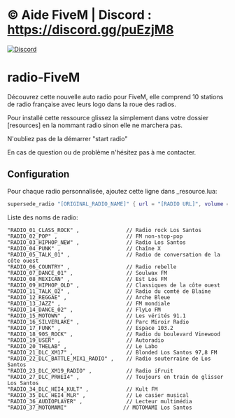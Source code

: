 # © Aide FiveM | Discord : https://discord.gg/puEzjM8

[![Discord](https://img.shields.io/discord/729256474471170089.svg)](https://discord.gg/puEzjM8)

# radio-FiveM

Découvrez cette nouvelle auto radio pour FiveM, elle comprend 10 stations de radio française avec leurs logo dans la roue des radios.

Pour installé cette ressource glissez la simplement dans votre dossier [resources] en la nommant radio sinon elle ne marchera pas.

N'oubliez pas de la démarrer "start radio"

En cas de question ou de problème n'hésitez pas à me contacter.

## Configuration

Pour chaque radio personnalisée, ajoutez cette ligne dans _resource.lua:

```lua
supersede_radio "[ORIGINAL_RADIO_NAME]" { url = "[RADIO URL]", volume = 0.5, name = "[NEW RADIO NAME]" }
```

Liste des noms de radio:

    "RADIO_01_CLASS_ROCK" ,               // Radio rock Los Santos
    "RADIO_02_POP" ,                      // FM non-stop-pop
    "RADIO_03_HIPHOP_NEW" ,               // Radio Los Santos
    "RADIO_04_PUNK" ,                     // Chaîne X
    "RADIO_05_TALK_01" ,                  // Radio de conversation de la côte ouest
    "RADIO_06_COUNTRY" ,                  // Radio rebelle
    "RADIO_07_DANCE_01" ,                 // Soulwax FM
    "RADIO_08_MEXICAN" ,                  // Est Los FM
    "RADIO_09_HIPHOP_OLD" ,               // Classiques de la côte ouest
    "RADIO_11_TALK_02" ,                  // Radio du comté de Blaine
    "RADIO_12_REGGAE" ,                   // Arche Bleue
    "RADIO_13_JAZZ" ,                     // FM mondiale
    "RADIO_14_DANCE_02" ,                 // FlyLo FM
    "RADIO_15_MOTOWN" ,                   // Les vérités 91.1
    "RADIO_16_SILVERLAKE" ,               // Parc Miroir Radio
    "RADIO_17_FUNK" ,                     // Espace 103.2
    "RADIO_18_90S_ROCK" ,                 // Radio du boulevard Vinewood
    "RADIO_19_USER" ,                     // Autoradio
    "RADIO_20_THELAB" ,                   // Le Labo
    "RADIO_21_DLC_XM17" ,                 // Blonded Los Santos 97,8 FM
    "RADIO_22_DLC_BATTLE_MIX1_RADIO" ,    // Radio souterraine de Los Santos
    "RADIO_23_DLC_XM19_RADIO" ,           // Radio iFruit
    "RADIO_27_DLC_PRHEI4" ,               // Toujours en train de glisser Los Santos
    "RADIO_34_DLC_HEI4_KULT" ,            // Kult FM
    "RADIO_35_DLC_HEI4_MLR" ,             // Le casier musical
    "RADIO_36_AUDIOPLAYER" ,              // Lecteur multimédia
    "RADIO_37_MOTOMAMI"                  // MOTOMAMI Los Santos
